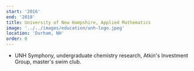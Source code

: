 ```yaml
---
start: '2016'
end: '2018'
title: University of New Hampshire, Applied Mathematics
image: '../../images/education/unh-logo.jpeg'
location: 'Durham, NH'
order: 0
---
```

- UNH Symphony, undergraduate chemistry research, Atkin's Investment Group, master's swim club.